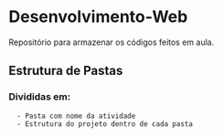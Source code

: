 # Desenvolvimento-Web
Repositório para armazenar os códigos feitos em aula.

## Estrutura de Pastas
  ### Divididas em:
      - Pasta com nome da atividade
      - Estrutura do projeto dentro de cada pasta
